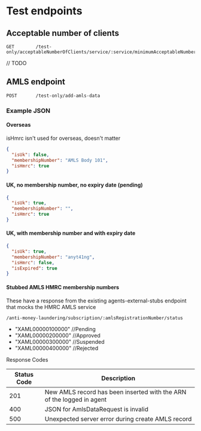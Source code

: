 # Test endpoints

## Acceptable number of clients
```
GET        /test-only/acceptableNumberOfClients/service/:service/minimumAcceptableNumberOfClients/:minimumAcceptableNumberOfClients
```
// TODO

## AMLS endpoint
```
POST       /test-only/add-amls-data 
```

### Example JSON

#### Overseas
isHmrc isn't used for overseas, doesn't matter
```json
{
  "isUk": false,
  "membershipNumber": "AMLS Body 101",
  "isHmrc": true
}
```

#### UK, no membership number, no expiry date (pending)
```json
{
  "isUk": true,
  "membershipNumber": "",
  "isHmrc": true
}
```

#### UK, with membership number and with expiry date
```json
{
  "isUk": true,
  "membershipNumber": "anyt41ng",
  "isHmrc": false,
  "isExpired": true
}
```

#### Stubbed AMLS HMRC membership numbers

These have a response from the existing agents-external-stubs endpoint that mocks the HMRC AMLS service

`/anti-money-laundering/subscription/:amlsRegistrationNumber/status`

 - "XAML00000100000" //Pending
 - "XAML00000200000" //Approved
 - "XAML00000300000" //Suspended
 - "XAML00000400000" //Rejected


Response Codes

| Status Code | Description                                                           |
|-------------|-----------------------------------------------------------------------|
| 201         | New AMLS record has been inserted with the ARN of the logged in agent |
| 400         | JSON for AmlsDataRequest is invalid                                   |
| 500         | Unexpected server error during create AMLS record                     |

